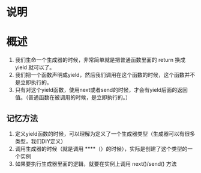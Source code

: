 # 说明

# 概述
1. 我们生命一个生成器的时候，非常简单就是把普通函数里面的 return 换成 yield 就可以了。
2. 我们把一个函数声明成yield，然后我们调用在这个函数的时候，这个函数并不是立即执行的。
3. 只有对这个yield函数，使用next或者send的时候，才会有yield后面的返回值。（普通函数在被调用的时候，是立即执行的。）


## 记忆方法
1. 定义yield函数的时候，可以理解为定义了一个生成器类型（生成器可以有很多类型，我们DIY定义）
2. 调用生成器的时候（就是调用 ****（）的时候），实际是创建了这个类型的一个实例
3. 如果要执行生成器里面的逻辑，就要在实例上调用 next()/send() 方法